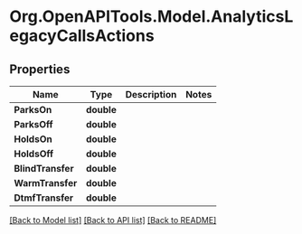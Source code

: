 
# Org.OpenAPITools.Model.AnalyticsLegacyCallsActions

## Properties

Name | Type | Description | Notes
------------ | ------------- | ------------- | -------------
**ParksOn** | **double** |  | 
**ParksOff** | **double** |  | 
**HoldsOn** | **double** |  | 
**HoldsOff** | **double** |  | 
**BlindTransfer** | **double** |  | 
**WarmTransfer** | **double** |  | 
**DtmfTransfer** | **double** |  | 

[[Back to Model list]](../README.md#documentation-for-models)
[[Back to API list]](../README.md#documentation-for-api-endpoints)
[[Back to README]](../README.md)

